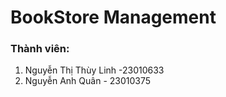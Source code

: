 # BookStore Management
### Thành viên:
1. Nguyễn Thị Thùy Linh -23010633
2. Nguyễn Anh Quân - 23010375
   
